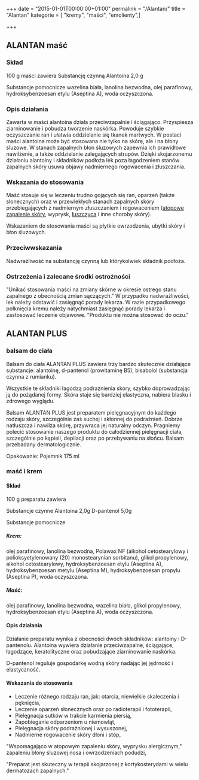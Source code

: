 +++
date = "2015-01-01T00:00:00+01:00"
permalink = "/Alantan/"
title = "Alantan"
kategorie = [ "kremy", "maści", "emolienty",]

+++

ALANTAN maść
------------

### Skład

100 g maści zawiera Substancję czynną Alantoina 2,0 g

Substancje pomocnicze
wazelina biała, lanolina bezwodna, olej parafinowy, hydroksybenzoesan etylu (Aseptina A), woda oczyszczona.

### Opis działania

Zawarta w maści alantoina działa przeciwzapalnie i ściągająco. Przyspiesza ziarninowanie i pobudza tworzenie naskórka. Powoduje szybkie oczyszczanie ran i ułatwia oddzielanie się tkanek martwych. W postaci maści alantoina może być stosowana nie tylko na skórę, ale i na błony śluzowe. W stanach zapalnych błon śluzowych zapewnia ich prawidłowe nawilżenie, a także oddzielanie zalegających strupów. Dzięki skojarzonemu działaniu alantoiny i składników podłoża lek poza łagodzeniem stanów zapalnych skóry usuwa objawy nadmiernego rogowacenia i złuszczania.

### Wskazania do stosowania

Maść stosuje się w leczeniu trudno gojących się ran, oparzeń (także słonecznych) oraz w przewlekłych stanach zapalnych skóry przebiegających z nadmiernym złuszczaniem i rogowaceniem ([atopowe zapalenie skóry](/atopedia/Atopowe_zapalenie_skóry "wikilink"), wyprysk, [łuszczyca](/atopedia/Łuszczyca "wikilink") i inne choroby skóry).

Wskazaniem do stosowania maści są płytkie owrzodzenia, ubytki skóry i błon śluzowych.

### Przeciwwskazania

Nadwrażliwość na substancję czynną lub którykolwiek składnik podłoża.

### Ostrzeżenia i zalecane środki ostrożności

"Unikać stosowania maści na zmiany skórne w okresie ostrego stanu zapalnego z obecnością zmian sączących." W przypadku nadwrażliwości, lek należy odstawić i zasięgnąć porady lekarza. W razie przypadkowego połknięcia kremu należy natychmiast zasięgnąć porady lekarza i zastosować leczenie objawowe. "Produktu nie można stosować do oczu."

ALANTAN PLUS
------------

### balsam do ciała

Balsam do ciała ALANTAN PLUS zawiera trzy bardzo skutecznie działające substancje: alantoinę, d-pantenol (prowitaminę B5), bisabolol (substancja czynna z rumianku).

Wszystkie te składniki łagodzą podrażnienia skóry, szybko doprowadzając ją do pożądanej formy. Skóra staje się bardziej elastyczna, nabiera blasku i zdrowego wyglądu.

Balsam ALANTAN PLUS jest preparatem pielęgnacyjnym do każdego rodzaju skóry, szczególnie zaś suchej i skłonnej do podrażnień. Dobrze natłuszcza i nawilża skórę, przywraca jej naturalny odczyn. Pragniemy polecić stosowanie naszego produktu do całodziennej pielęgnacji ciała, szczególnie po kąpieli, depilacji oraz po przebywaniu na słońcu. Balsam przebadany dermatologicznie.

Opakowanie: Pojemnik 175 ml

### maść i krem

#### Skład

100 g preparatu zawiera

Substancje czynne Alantoina 2,0g D-pantenol 5,0g

Substancje pomocnicze

##### Krem:

olej parafinowy, lanolina bezwodna, Polawax NF (alkohol cetostearylowy i polioksyetylenowany (20) monostearynian sorbitanu), glikol propylenowy, alkohol cetostearylowy, hydroksybenzoesan etylu (Aseptina A), hydroksybenzoesan metylu (Aseptina M), hydroksybenzoesan propylu (Aseptina P), woda oczyszczona.

##### Maść:

olej parafinowy, lanolina bezwodna, wazelina biała, glikol propylenowy, hydroksybenzoesan etylu (Aseptina A), woda oczyszczona.

#### Opis działania

Działanie preparatu wynika z obecności dwóch składników: alantoiny i D-pantenolu. Alantoina wywiera działanie przeciwzapalne, ściągające, łagodzące, keratolityczne oraz pobudzające ziarninowanie naskórka.

D-pantenol reguluje gospodarkę wodną skóry nadając jej jędrność i elastyczność.

#### Wskazania do stosowania

-   Leczenie różnego rodzaju ran, jak: otarcia, niewielkie skaleczenia i pęknięcia,
-   Leczenie oparzeń słonecznych oraz po radioterapii i fototerapii,
-   Pielęgnacja sutków w trakcie karmienia piersią,
-   Zapobieganie odparzeniom u niemowląt,
-   Pielęgnacja skóry podrażnionej i wysuszonej,
-   Nadmierne rogowacenie skóry dłoni i stóp,

"Wspomagająco w atopowym zapaleniu skóry, wyprysku alergicznym," zapaleniu błony śluzowej nosa i owrzodzeniach podudzi,

"Preparat jest skuteczny w terapii skojarzonej z kortykosterydami w wielu dermatozach zapalnych."
